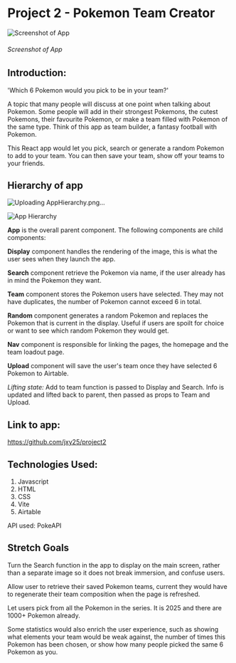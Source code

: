 # Project 2 - Pokemon Team Creator

![Screenshot of App](/ScreenshotApp.png)

###### Screenshot of App

## Introduction:

'Which 6 Pokemon would you pick to be in your team?'

A topic that many people will discuss at one point when talking about Pokemon. Some people will add in their strongest Pokemons, the cutest Pokemons, their favourite Pokemon, or make a team filled with Pokemon of the same type. Think of this app as team builder, a fantasy football with Pokemon.

This React app would let you pick, search or generate a random Pokemon to add to your team. You can then save your team, show off your teams to your friends.

## Hierarchy of app

![Uploading AppHierarchy.png…]()

![App Hierarchy](/AppHierarchy.png)

**App** is the overall parent component. The following components are child components:

**Display** component handles the rendering of the image, this is what the user sees when they launch the app.

**Search** component retrieve the Pokemon via name, if the user already has in mind the Pokemon they want.

**Team** component stores the Pokemon users have selected. They may not have duplicates, the number of Pokemon cannot exceed 6 in total.

**Random** component generates a random Pokemon and replaces the Pokemon that is current in the display. Useful if users are spoilt for choice or want to see which random Pokemon they would get.

**Nav** component is responsible for linking the pages, the homepage and the team loadout page.

**Upload** component will save the user's team once they have selected 6 Pokemon to Airtable.

_Lifting state:_ Add to team function is passed to Display and Search. Info is updated and lifted back to parent, then passed as props to Team and Upload.

## Link to app:

https://github.com/jxy25/project2

## Technologies Used:

1. Javascript
1. HTML
1. CSS
1. Vite
1. Airtable

API used: PokeAPI

## Stretch Goals

Turn the Search function in the app to display on the main screen, rather than a separate image so it does not break immersion, and confuse users.

Allow user to retrieve their saved Pokemon teams, current they would have to regenerate their team composition when the page is refreshed.

Let users pick from all the Pokemon in the series. It is 2025 and there are 1000+ Pokemon already.

Some statistics would also enrich the user experience, such as showing what elements your team would be weak against, the number of times this Pokemon has been chosen, or show how many people picked the same 6 Pokemon as you.
